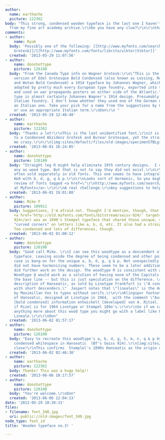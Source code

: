 ```yaml
---
author:
  name: earthache
  picture: 122362
body: "This strong, condensed wooden typeface is the last one I haven't identified
  from my fine art academy archive.\r\nDo you have any clue?\r\n\r\nthanks\r\na."
comments:
- author:
    name: Ryuk
  body: 'Possibly one of the following: [[http://www.myfonts.com/search/aurora|Aurora]]/[[http://www.myfonts.com/search/wagner+grotesk|Wagner
    Grotesk]]/[[http://www.myfonts.com/fonts/librito/viktor|Viktor]]'
  created: '2013-05-29 11:07:56'
- author:
    name: donshottype
    picture: 126100
  body: "From the Canada Type info on Wagner Grotesk:\r\n\"This is the elaborate digital
    version of Edel Grotesque Bold Condensed (also known as Lessing, Reichgrotesk,
    and Wotan Bold Condensed) a 1914 typeface by Johannes Wagner, which was later
    adopted by pretty much every European type foundry, exported into the Americas,
    and used on war propaganda posters on either side of the Atlantic.\"\r\nYour wooden
    type is almost certainly Johannes Wagner's 1914 design. Presumably it is by an
    Italian foundry. I don't know whether they used one of the German names or created
    an Italian one. Take your pick for a name from the suggestions by CT and Ryuk
    or use an appropriate Italian term.\r\nDon\r\n "
  created: '2013-05-29 12:48:48'
- author:
    name: earthache
    picture: 122362
  body: "Thanks a lot!\r\nThis is the last unidentified font,\r\nit is really similar
    to a Condensed Akzidenz Grotesk and Burear Grotesque, yet the straight R is driving
    me crazy.\r\n\r\n[img:sites/default/files/old-images/specimenSTBLgrotweb_4763.jpg]"
  created: '2013-06-01 16:24:05'
- author:
    name: donshottype
    picture: 126100
  body: "Straight leg R might help eliminate 19th century designs.  I did not see
    any as wood type. But that is not to say they did not exist.\r\n\r\nBTW, numbers
    often sold separately in old fonts. This one seems to have integral numbers. Compare
    6&9 with b, d, g, q & p.\r\n\r\nLooks sort of Germanic, So you might try a careful
    review of fonts tagged <a href=\"\r\nhttp://www.myfonts.com/search/tag%3Agrotesk/fonts/\r\n\">\"grotesk\"
    at MyFonts</a>.\r\n\r\nA real challenge.\r\nAny suggestions to help earthache?\r\nDon"
  created: '2013-06-01 19:01:08'
- author:
    name: Mike F
    picture: 109911
  body: Suggestions, I'm afraid not. Thought I'd mention, though, that Hanseatic (BT's
    <a href='http://old.myfonts.com/fonts/bitstream/swiss-924/' target='_blank'>Swiss
    924</a>) was an 1890's Stempel typeface that shared those unique, sharper-than-usual
    "curved corners" on letters like a, b, d, etc. It also had a straight-legged R.
    Too condensed and lots of differences, though.
  created: '2013-06-02 01:00:12'
- author:
    name: donshottype
    picture: 126100
  body: "Good call Mike. \r\nI can see this woodtype as a descendent of the Stempel
    typeface. Leaving aside the degree of being condensed and other points, the lower
    case is bang-on for the unique a, b, d, g, q & p. Not unexpectedly Stemple's Hanseatic
    did not have harmonizing numbers. These seem to be a later addition by whomever
    did further work on the design. The woodtype R is consistent with a cleanup. The
    Woodtype Q would work as a solution of having none of the Capitals descend below
    the base line -- but this is just speculation on the difference. \r\n\r\nJaspert's
    description of Hanseatic, as sold by Linotype Frankfurt is \"A condensed lineale
    with short descenders.\"  Jaspert notes that \"lineales\" is the description applied
    by Maximillan Vox to types without serifs.\r\n\r\nKlingspor footnotes its listing
    of Hanseatic, designed at Linotype in 1964,  with the comment \"Aus der eng fetten
    [bold condensed] information entwickelt [developed] von A. Ritzel. \" Not clear
    if Rizel is for 1964 Linotype or Stempel 189o's.\r\n\r\nSo if we can't find out
    anything more about this wood type you might go with a label like Hanseatic Inspired
    Lineale.\r\n\r\nDon"
  created: '2013-06-02 01:57:17'
- author:
    name: donshottype
    picture: 126100
  body: "Easy to recreate this woodtype's a, b, d, g, h, m, n, q & p by opening the
    condensed whitespace in Hanseatic  (BT's Swiss 924).\r\n[img:sites/default/files/old-images/WoodtypeHanseaticInspiredRecreated_3732.jpg]\r\nPretty
    close!\r\nThis confirms  Stemplel's 1890s Hanseatic as the origin of the design.\r\nDon"
  created: '2013-06-02 02:46:30'
- author:
    name: earthache
    picture: 122362
  body: Thanks! This was a huge help!!
  created: '2013-06-06 10:17:57'
- author:
    name: donshottype
    picture: 126100
  body: "You're welcome.\r\nDon"
  created: '2013-06-06 12:04:13'
date: '2013-05-29 10:30:31'
files:
- filename: font_340.jpg
  uri: public://old-images/font_340.jpg
node_type: font_id
title: 'Wooden typeface no.3! '

---
```


